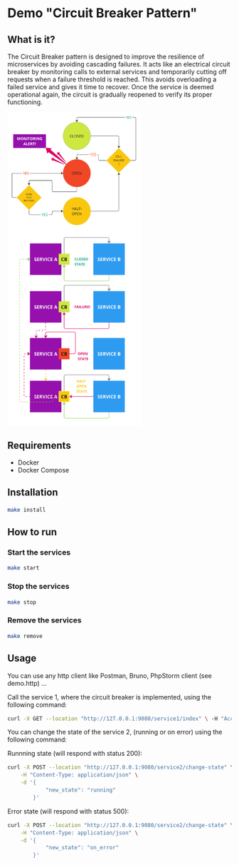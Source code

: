 # Demo "Circuit Breaker Pattern"

## What is it?

The Circuit Breaker pattern is designed to improve the resilience of microservices by avoiding cascading failures. It acts like an electrical circuit breaker by monitoring calls to external services and temporarily cutting off requests when a failure threshold is reached. This avoids overloading a failed service and gives it time to recover. Once the service is deemed operational again, the circuit is gradually reopened to verify its proper functioning.


<img src="assets/states.png" width="300">
<img src="assets/sequence.png" width="300">


## Requirements

- Docker
- Docker Compose

## Installation

```bash
make install
````

## How to run

### Start the services
```bash
make start
```
### Stop the services
```bash
make stop
```

### Remove the services
```bash
make remove
```

## Usage

You can use any http client like Postman, Bruno, PhpStorm client (see demo.http) ...

Call the service 1, where the circuit breaker is implemented, using the following command:

```bash
curl -X GET --location "http://127.0.0.1:9080/service1/index" \ -H "Accept: application/json"
```

You can change the state of the service 2, (running or on error) using the following command:

Runnning state (will respond with status 200):
```bash
curl -X POST --location "http://127.0.0.1:9080/service2/change-state" \
    -H "Content-Type: application/json" \
    -d '{
            "new_state": "running"
        }'
```

Error state (will respond with status 500):
```bash
curl -X POST --location "http://127.0.0.1:9080/service2/change-state" \
    -H "Content-Type: application/json" \
    -d '{
            "new_state": "on_error"
        }'
```
